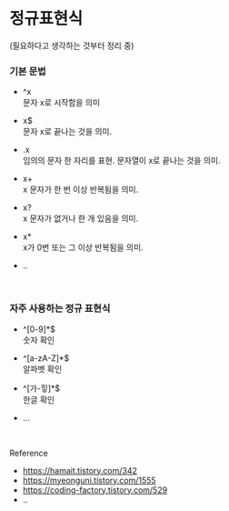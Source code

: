 정규표현식
===

(필요하다고 생각하는 것부터 정리 중)

### 기본 문법

- ^x <br>
  문자 x로 시작함을 의미

- x$ <br>
  문자 x로 끝나는 것을 의미.

- .x <br>
  임의의 문자 한 자리를 표현. 문자열이 x로 끝나는 것을 의미.

- x+ <br>
  x 문자가 한 번 이상 반복됨을 의미.

- x? <br>
  x 문자가 없거나 한 개 있음을 의미.

- x\* <br>
  x가 0번 또는 그 이상 반복됨을 의미.

- ..

<br>

### 자주 사용하는 정규 표현식

- ^[0-9]*$ <br>
  숫자 확인

- ^[a-zA-Z]*$ <br>
  알파벳 확인

- ^[가-힣]*$ <br>
  한글 확인

- ...

<br>


Reference
- https://hamait.tistory.com/342
- https://myeonguni.tistory.com/1555
- https://coding-factory.tistory.com/529
- ..